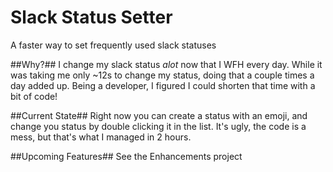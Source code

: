 # Slack Status Setter
A faster way to set frequently used slack statuses


##Why?##
I change my slack status _alot_ now that I WFH every day. While it was taking me only ~12s to change my status, doing that a couple times a day added up. Being a developer, I figured I could shorten that time with a bit of code!

##Current State##
Right now you can create a status with an emoji, and change you status by double clicking it in the list. It's ugly, the code is a mess, but that's what I managed in 2 hours.

##Upcoming Features##
See the Enhancements project
